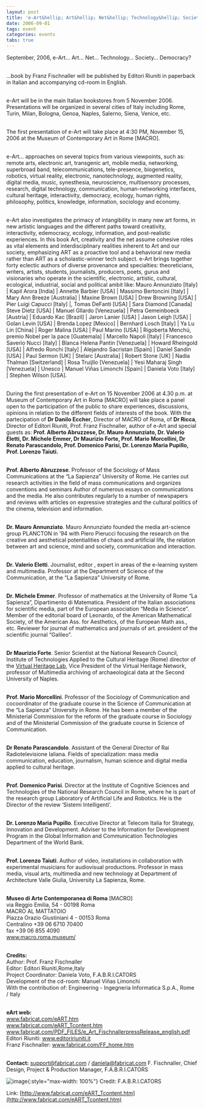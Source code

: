 ```yaml
---
layout: post
title: 'e-Art&hellip; Art&hellip; Net&hellip; Technology&hellip; Society&hellip; Democracy&hellip;'
date: 2006-09-01
tags: event
categories: events
tabs: true
---
```


September, 2006, e-Art&hellip; Art&hellip; Net&hellip; Technology&hellip; Society&hellip; Democracy?<br><br>

&hellip;book by Franz Fischnaller will be published by Editori Riuniti in paperback in Italian and accompanying cd-room in English.<br><br>

e-Art will be in the main Italian bookstores from 5 November 2006. Presentations will be organized in several cities of Italy including Rome, Turin, Milan, Bologna, Genoa, Naples, Salerno, Siena, Venice, etc.<br><br>

The first presentation of e-Art will take place at 4:30 PM, November 15, 2006 at the Museum of Contemporary Art in Rome [MACRO].<br><br>

e-Art&hellip; approaches on several topics from various viewpoints, such as: remote arts, electronic art, transgenic art, mobile media, networking, superbroad band, telecommunications, tele-presence, biogenetics, robotics, virtual reality, electronic, nanotechnology, augmented reality, digital media, music, synesthesia, neuroscience, multisensory processes, research, digital technology, communication, human-networking interfaces, cultural heritage, interactivity, democracy, ecology, human rights, philosophy, politics, knowledge, information, sociology and economy.<br><br>

e-Art also investigates the primacy of intangibility in many new art forms, in new artistic languages and the different paths toward creativity, interactivity, edemocracy, ecology, information, and post-realistic experiences. In this book Art, creativity and the net assume cohesive roles as vital elements and interdisciplinary realities inherent to Art and our society, emphasizing ART as a proactive tool and a behavioral new media rather than ART as a scholastic-winner tech subject. e-Art brings together forty eclectic authors of diverse provenance and specialties: theoreticians, writers, artists, students, journalists, producers, poets, gurus and visionaries who operate in the scientific, electronic, artistic, cultural, ecological, industrial, social and political ambit like: Mauro Annunziato [Italy] | Kapil Arora [India] | Annette Barbier [USA] | Massimo Bertoncini [Italy] | Mary Ann Breeze [Australia] | Maxine Brown [USA] | Drew Browning [USA] | Pier Luigi Capucci [Italy] |, Tomas DeFanti [USA] | Sara Diamond [Canada] Steve Dietz [USA] | Manuel Gllardo [Venezuela] | Petra Gemeinboeck [Austria] | Eduardo Kac [Brazil] | Jaron Lanier [USA] | Jason Leigh [USA] | Golan Levin [USA] | Brenda Lopez [Mexico] | Bernhard Losch [Italy] | Ya Lu Lin [China] | Roger Malina [USA] | Paul Marino [USA] | Rigoberta Mench&uacute;, premio Nobel per la pace [Guatemala] | Marcello Napoli [Italy] | Francesco Saverio Nucci [Italy] | Blanca Helena Pantin [Venezuela] | Howard Rheingold [USA] | Alfredo Ronchi [Italy] | Alejandro Sacristan [Spain] | Daniel Sandin [USA] | Paul Sermon [UK] | Stelarc [Australia] | Robert Stone [UK] | Nadia Thalman [Switzerland] | Rosa Truijllo [Venezuela] | Yesi Maharaj Singh [Venezuela] | Unesco | Manuel Vi&ntilde;as Limonchi [Spain] | Daniela Voto [Italy] | Stephen Wilson [USA].<br><br>

During the first presentation of e-Art on 15 November 2006 at 4.30 p.m. at Museum of Contemporary Art in Roma [MACRO] will take place a panel open to the participation of the public to share experiences, discussions, opinions in relation to the different fields of interests of the book. With the partecipation of <strong>Dr Danilo Eccher</strong>, Director of MACRO of Roma, of <strong>Dr Ricca</strong>, Director of Editori Riuniti, Prof. Franz Fischnaller, author of e-Art and special guests as: <strong>Prof. Alberto Abruzzese, Dr. Mauro Annunziato, Dr. Valerio Eletti, Dr. Michele Emmer, Dr Maurizio Forte, Prof. Mario Morcellini, Dr Renato Parascandolo, Prof. Domenico Parisi, Dr. Lorenzo Maria Pupillo, Prof. Lorenzo Taiuti.</strong><br><br>

<strong>Prof. Alberto Abruzzese</strong>. Professor of the Sociology of Mass Communications at the &ldquo;La Sapienza&rdquo; University of Rome. He carries out research activities in the field of mass communications and organizes conventions and seminars Author of numerous essays on communications and the media. He also contributes regularly to a number of newspapers and reviews with articles on expressive strategies and the cultural politics of the cinema, television and information.<br><br>

<strong>Dr. Mauro Annunziato</strong>. Mauro Annunziato founded the media art-science group PLANCTON in &rsquo;94 with Piero Pierucci focusing the research on the creative and aesthetical potentialities of chaos and artificial life, the relation between art and science, mind and society, communication and interaction.<br><br>

<strong>Dr. Valerio Eletti</strong>. Journalist, editor , expert in areas of the e-learning system and multimedia. Professor at the Department of Science of the Communication, at the &ldquo;La Sapienza&rdquo; University of Rome.<br><br>

<strong>Dr. Michele Emmer</strong>. Professor of mathematics at the University of Rome &ldquo;La Sapienza&rdquo;, Dipartimento di Matematica. President of the Italian associations for scientific media, part of the European association &ldquo;Media in Science&rdquo;. Member of the editorial board of Leonardo, of the American Mathematical Society, of the American Ass. for Aesthetics, of the European Math ass., etc. Reviewer for journal of mathematics and journals of art. president of the scientific journal &ldquo;Galileo&rdquo;.<br><br>

<strong>Dr Maurizio Forte</strong>. Senior Scientist at the National Research Council, Institute of Technologies Applied to the Cultural Heritage (Rome) director of the <a href="http://www.itabc.cnr.it/VHLab/">Virtual Heritage Lab</a>, Vice President of the Virtual Heritage Network, professor of Multimedia archiving of archaeological data at the Second University of Naples.<br><br>

<strong>Prof. Mario Morcellini</strong>. Professor of the Sociology of Communication and cocoordinator of the graduate course in the Science of Communication at the &ldquo;La Sapienza&rdquo; University in Rome. He has been a member of the Ministerial Commission for the reform of the graduate course in Sociology and of the Ministerial Commission of the graduate course in Science of Communication.<br><br>

<strong>Dr Renato Parascandolo</strong>. Assistant of the General Director of Rai Radiotelevisione Ialiana. Fields of specialization: mass media communication, education, journalism, human science and digital media applied to cultural heritage.<br><br>

<strong>Prof. Domenico Parisi</strong>. Director at the Institute of Cognitive Sciences and Technologies of the National Research Council in Rome, where he is part of the research group Laboratory of Artificial Life and Robotics. He is the Director of the review &lsquo;Sistemi Intelligenti&rsquo;.<br><br>

<strong>Dr. Lorenzo Maria Pupillo</strong>. Executive Director at Telecom Italia for Strategy, Innovation and Development. Adviser to the Information for Development Program in the Global Information and Communication Technologies Department of the World Bank.<br><br>

<strong>Prof. Lorenzo Taiuti</strong>. Author of video, installations in collaboration with experimental musicians for audiovisual productions. Professor in mass media, visual arts, multimedia and new technology at Department of Architecture Valle Giulia, University La Sapienza, Rome.<br><br>

<strong>Museo di Arte Contemporanea di Roma</strong> [MACRO]<br>
via Reggio Emilia, 54 - 00198 Roma<br>
MACRO AL MATTATOIO<br>
Piazza Orazio Giustiniani 4 - 00153 Roma<br>
Centralino +39 06 6710 70400<br>
fax +39 06 855 4090<br>
<a href="http://www.macro.roma.museum/">www.macro.roma.museum/</a><br><br>

<strong>Credits:</strong><br>
Author: Prof. Franz Fischnaller<br>
Editor: Editori Riuniti,Rome,Italy<br>
Project Coordinator: Daniela Voto, F.A.B.R.I.CATORS<br>
Development of the cd-room: Manuel Vi&ntilde;as Limonchi<br>
With the contribution of: Engineering - Ingegneria Informatica S.p.A., Rome / Italy<br><br>

<strong>eArt web:</strong><br>
<a href="http://www.fabricat.com/eART.htm">www.fabricat.com/eART.htm</a><br>
<a href="http://www.fabricat.com/eART_Tcontent.htm">www.fabricat.com/eART_Tcontent.htm</a><br>
<a href="http://www.fabricat.com/PDF_FILES/e_Art_FischnallerpressRelease_english.pdf">www.fabricat.com/PDF_FILES/e_Art_FischnallerpressRelease_english.pdf</a><br>
Editori Riuniti: <a href="http://www.editoririuniti.it">www.editoririuniti.it</a><br>
Franz Fischnaller: <a href="http://www.fabricat.com/FF_home.htm">www.fabricat.com/FF_home.htm</a><br><br>

<strong>Contact:</strong> support@fabricat.com / daniela@fabricat.com
F. Fischnaller, Chief Design, Project &amp; Production Manager, F.A.B.R.I.CATORS

![image](https://www.evl.uic.edu/output/originals/ff_portrait.jpg-srcw.jpg){:style="max-width: 100%"}
Credit: F.A.B.R.I.CATORS


Link: [http://www.fabricat.com/eART_Tcontent.htm](http://www.fabricat.com/eART_Tcontent.htm)

